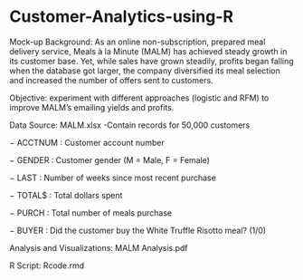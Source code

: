 # Customer-Analytics-using-R

Mock-up Background: As an online non-subscription, prepared meal delivery service, Meals à la Minute (MALM) has achieved steady growth in its customer base. Yet, while sales have grown steadily, profits began falling when the database got larger, the company diversified its meal selection and increased the number of offers sent to customers. 

Objective: experiment with different approaches (logistic and RFM) to improve MALM’s emailing yields and profits.

Data Source: MALM.xlsx -Contain records for 50,000 customers

− ACCTNUM : Customer account number 

− GENDER : Customer gender (M = Male, F = Female) 

− LAST : Number of weeks since most recent purchase 

− TOTAL$ : Total dollars spent 

− PURCH : Total number of meals purchase 

− BUYER : Did the customer buy the White Truffle Risotto meal? (1/0)

Analysis and Visualizations: MALM Analysis.pdf

R Script: Rcode.rmd
